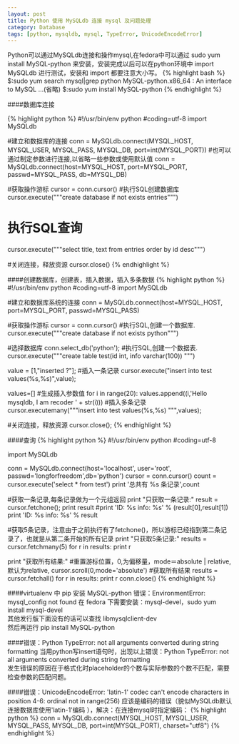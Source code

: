 ```yaml
---
layout: post
title: Python 使用 MySQLdb 连接 mysql 及问题处理
category: Database
tags: [python, mysqldb, mysql, TypeError, UnicodeEncodeError]
---
```


Python可以通过MySQLdb连接和操作mysql,在fedora中可以通过 sudo yum install MySQL-python 来安装，安装完成以后可以在python环境中 import MySQLdb 进行测试，安装和 import 都要注意大小写。
{% highlight bash %}
$:sudo yum search mysql|grep python
MySQL-python.x86_64 : An interface to MySQL
...(省略)
$:sudo yum install MySQL-python
{% endhighlight %}

####数据库连接

{% highlight python %}
#!/usr/bin/env python
#coding=utf-8
import MySQLdb
 
#建立和数据库的连接
conn = MySQLdb.connect(MYSQL_HOST, MYSQL_USER, MYSQL_PASS, MYSQL_DB, port=int(MYSQL_PORT))
#也可以通过制定参数进行连接,以省略一些参数或使用默认值
conn = MySQLdb.connect(host=MYSQL_HOST, port=MYSQL_PORT, passwd=MYSQL_PASS, db=MYSQL_DB)

#获取操作游标
cursor = conn.cursor()
#执行SQL创建数据库 
cursor.execute("""create database if not exists entries""") 
# 执行SQL查询
cursor.execute("""select title, text from entries order by id desc"""）
 
#关闭连接，释放资源
cursor.close()
{% endhighlight %}

####创建数据库，创建表，插入数据，插入多条数据
{% highlight python %}
#!/usr/bin/env python
#coding=utf-8
import MySQLdb
 
#建立和数据库系统的连接
conn = MySQLdb.connect(host=MYSQL_HOST, port=MYSQL_PORT, passwd=MYSQL_PASS)
 
#获取操作游标
cursor = conn.cursor()
#执行SQL,创建一个数据库. 
cursor.execute("""create database if not exists python""")
 
#选择数据库
conn.select_db('python');
#执行SQL,创建一个数据表.
cursor.execute("""create table test(id int, info varchar(100)) """)
 
value = [1,"inserted ?"];
#插入一条记录
cursor.execute("insert into test values(%s,%s)",value);
 
values=[]
#生成插入参数值
for i in range(20):
    values.append((i,'Hello mysqldb, I am recoder ' + str(i)))
#插入多条记录
cursor.executemany("""insert into test values(%s,%s) """,values);
 
#关闭连接，释放资源
cursor.close(); 
{% endhighlight %}

####查询
{% highlight python %}
#!/usr/bin/env python
#coding=utf-8
 
import MySQLdb
 
conn = MySQLdb.connect(host='localhost', user='root', passwd='longforfreedom',db='python')
cursor = conn.cursor()
count = cursor.execute('select * from test')
print '总共有 %s 条记录',count
 
#获取一条记录,每条记录做为一个元组返回
print "只获取一条记录:" 
result = cursor.fetchone();
print result
#print 'ID: %s info: %s' % (result[0],result[1])
print 'ID: %s info: %s' % result
 
#获取5条记录，注意由于之前执行有了fetchone()，所以游标已经指到第二条记录了，也就是从第二条开始的所有记录 
print "只获取5条记录:" 
results = cursor.fetchmany(5)
for r in results:
    print r
 
print "获取所有结果:" 
#重置游标位置，0,为偏移量，mode＝absolute | relative,默认为relative,
cursor.scroll(0,mode='absolute')
#获取所有结果
results = cursor.fetchall()
for r in results:
    print r
conn.close() 
{% endhighlight %}

####virtualenv 中 pip 安装 MySQL-python 错误：EnvironmentError: mysql_config not found
在 fedora 下需要安装：mysql-devel，sudo yum install mysql-devel  
其他发行版下面没有的话可以查找 libmysqlclient-dev  
然后再运行 pip install MySQL-python

####错误：Python TypeError: not all arguments converted during string formatting
当用python写insert语句时，出现以上错误：Python TypeError: not all arguments converted during string formatting  
发生错误的原因在于格式化时placeholder的个数与实际参数的个数不匹配，需要检查参数的匹配问题。

####错误：UnicodeEncodeError: 'latin-1' codec can't encode characters in position 4-6: ordinal not in range(256)
应该是编码的错误（貌似MySQLdb默认连接数据库使用'latin-1'编码 ），解决：在连接mysql时指定编码：
{% highlight python %}
conn = MySQLdb.connect(MYSQL_HOST, MYSQL_USER, MYSQL_PASS,
                       MYSQL_DB, port=int(MYSQL_PORT), charset="utf8")
{% endhighlight %}






